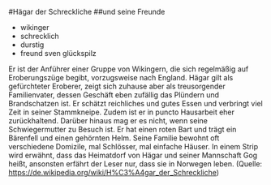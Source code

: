 #Hägar der Schreckliche
##und seine Freunde

* wikinger
* schrecklich
* durstig
* freund sven glückspilz

Er ist der Anführer einer Gruppe von Wikingern, die sich regelmäßig auf Eroberungszüge begibt, vorzugsweise nach England. Hägar gilt als gefürchteter Eroberer, zeigt sich zuhause aber als treusorgender Familienvater, dessen Geschäft eben zufällig das Plündern und Brandschatzen ist. Er schätzt reichliches und gutes Essen und verbringt viel Zeit in seiner Stammkneipe. Zudem ist er in puncto Hausarbeit eher zurückhaltend. Darüber hinaus mag er es nicht, wenn seine Schwiegermutter zu Besuch ist. Er hat einen roten Bart und trägt ein Bärenfell und einen gehörnten Helm. Seine Familie bewohnt oft verschiedene Domizile, mal Schlösser, mal einfache Häuser. In einem Strip wird erwähnt, dass das Heimatdorf von Hägar und seiner Mannschaft Gog heißt, ansonsten erfährt der Leser nur, dass sie in Norwegen leben. (Quelle: https://de.wikipedia.org/wiki/H%C3%A4gar_der_Schreckliche)


